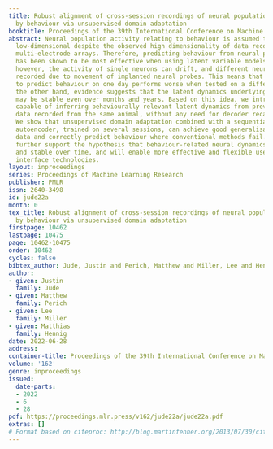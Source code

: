 ```yaml
---
title: Robust alignment of cross-session recordings of neural population activity
  by behaviour via unsupervised domain adaptation
booktitle: Proceedings of the 39th International Conference on Machine Learning
abstract: Neural population activity relating to behaviour is assumed to be inherently
  low-dimensional despite the observed high dimensionality of data recorded using
  multi-electrode arrays. Therefore, predicting behaviour from neural population recordings
  has been shown to be most effective when using latent variable models. Over time
  however, the activity of single neurons can drift, and different neurons will be
  recorded due to movement of implanted neural probes. This means that a decoder trained
  to predict behaviour on one day performs worse when tested on a different day. On
  the other hand, evidence suggests that the latent dynamics underlying behaviour
  may be stable even over months and years. Based on this idea, we introduce a model
  capable of inferring behaviourally relevant latent dynamics from previously unseen
  data recorded from the same animal, without any need for decoder recalibration.
  We show that unsupervised domain adaptation combined with a sequential variational
  autoencoder, trained on several sessions, can achieve good generalisation to unseen
  data and correctly predict behaviour where conventional methods fail. Our results
  further support the hypothesis that behaviour-related neural dynamics are low-dimensional
  and stable over time, and will enable more effective and flexible use of brain computer
  interface technologies.
layout: inproceedings
series: Proceedings of Machine Learning Research
publisher: PMLR
issn: 2640-3498
id: jude22a
month: 0
tex_title: Robust alignment of cross-session recordings of neural population activity
  by behaviour via unsupervised domain adaptation
firstpage: 10462
lastpage: 10475
page: 10462-10475
order: 10462
cycles: false
bibtex_author: Jude, Justin and Perich, Matthew and Miller, Lee and Hennig, Matthias
author:
- given: Justin
  family: Jude
- given: Matthew
  family: Perich
- given: Lee
  family: Miller
- given: Matthias
  family: Hennig
date: 2022-06-28
address:
container-title: Proceedings of the 39th International Conference on Machine Learning
volume: '162'
genre: inproceedings
issued:
  date-parts:
  - 2022
  - 6
  - 28
pdf: https://proceedings.mlr.press/v162/jude22a/jude22a.pdf
extras: []
# Format based on citeproc: http://blog.martinfenner.org/2013/07/30/citeproc-yaml-for-bibliographies/
---
```

